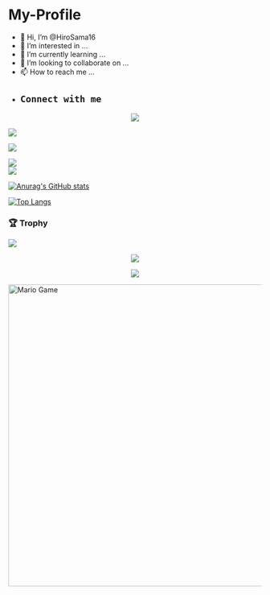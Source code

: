 # My-Profile
- 👋 Hi, I’m @HiroSama16
- 👀 I’m interested in ...
- 🌱 I’m currently learning ...
- 💞️ I’m looking to collaborate on ...
- 📫 How to reach me ...
- ## ```Connect with me```
<p align="center">
  <a href="https://wa.me/6285836889881?text=Assalamu'alaikum"><img src="https://img.shields.io/badge/WhatsApp-25D366?style=for-the-badge&logo=whatsapp&logoColor=white" />

<a href="https://www.facebook.com/profile.php?id=100015526687857][https://www.facebook.com/profile.php?id=100067653206896]"><img src="https://img.shields.io/badge/Facebook-%234267B2.svg?&style=for-the-badge&logo=facebook&logoColor=white" />
  
  <a href="https://t.me/Shiyro"><img src="https://img.shields.io/badge/Telegram-%230088cc.svg?&style=for-the-badge&logo=telegram&logoColor=white" /> 
    
<a href="https://github.com/HiroSama16"><img src="https://img.shields.io/badge/-GitHub-black?style=flat-square&logo=github" /> <br>
  <a href="https://komarev.com/ghpvc/?username=HiroSama16&color=blue&style=flat-square&label=Profile+Dilihat"><img src="https://komarev.com/ghpvc/?username=HiroSama16&color=blue&style=flat-square&label=Profile+Dilihat" />    <br>
<!---
HiroSama16/HiroSama16 is a ✨ special ✨ repository because its `README.md` (this file) appears on your GitHub profile.
You can click the Preview link to take a look at your changes.
--->
![Anurag's GitHub stats](https://github-readme-stats.vercel.app/api?username=HiroSama16&show_icons=true&theme=radical)

[![Top Langs](https://github-readme-stats.vercel.app/api/top-langs/?username=anuraghazra&layout=compact)](https://github.com/anuraghazra/github-readme-stats)

### 🏆 Trophy

![](https://github-profile-trophy.vercel.app/?username=HiroSama16&row=2&column=3&layout=compact&theme=onedark)

<p align="center">
   <img src="https://github-readme-streak-stats.herokuapp.com/?user=HiroSama16" />
</p>

<p align="center">
  <img src="https://komarev.com/ghpvc/?username=HiroSama16&label=VIEWS&style=flat-square&color=orange" />
</p>

<img src="https://github.com/TheDudeThatCode/TheDudeThatCode/blob/master/Assets/Mario_Gameplay.gif" alt="Mario Game" width="600" />

